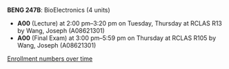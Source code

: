 **BENG 247B**: BioElectronics (4 units)

- **A00** (Lecture) at 2:00 pm–3:20 pm on Tuesday, Thursday at RCLAS R13 by Wang, Joseph (A08621301)
- **A00** (Final Exam) at 3:00 pm–5:59 pm on Thursday at RCLAS R105 by Wang, Joseph (A08621301)

[Enrollment numbers over time](./BENG247B.tsv)
